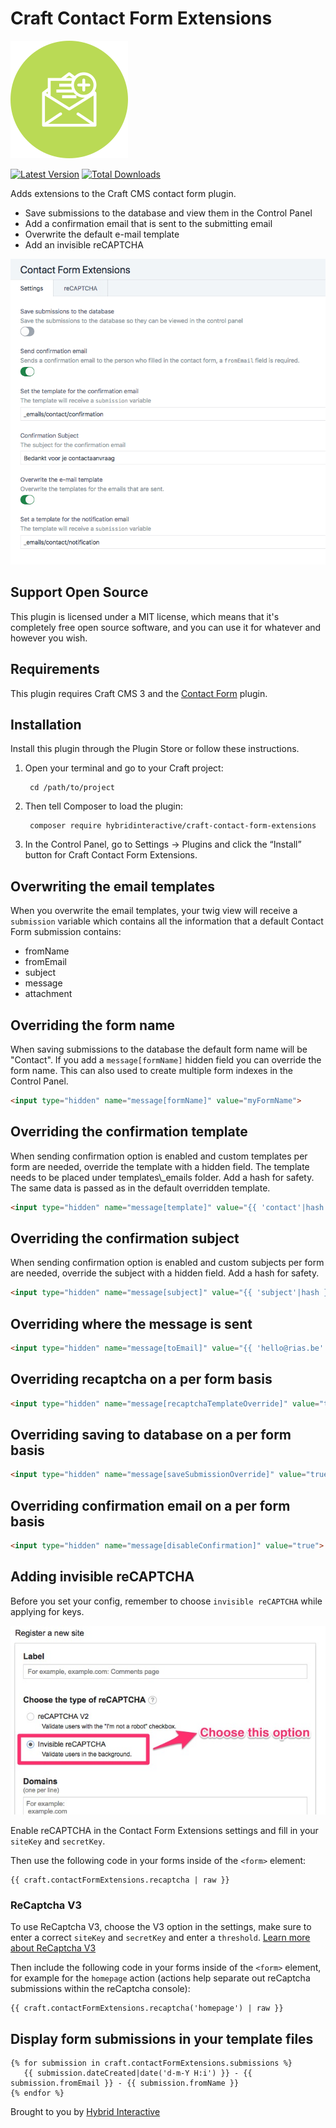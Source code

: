 # Craft Contact Form Extensions

![Icon](./src/icon.svg)

[![Latest Version](https://img.shields.io/github/release/hybridinteractive/craft-contact-form-extensions.svg?style=flat-square)](https://github.com/hybridinteractive/craft-contact-form-extensions/releases)
[![Total Downloads](https://img.shields.io/packagist/dt/hybridinteractive/craft-contact-form-extensions.svg?style=flat-square)](https://packagist.org/packages/hybridinteractive/craft-contact-form-extensions)

Adds extensions to the Craft CMS contact form plugin.

- Save submissions to the database and view them in the Control Panel
- Add a confirmation email that is sent to the submitting email
- Overwrite the default e-mail template
- Add an invisible reCAPTCHA

![Screenshot](resources/screenshot.png)

## Support Open Source

This plugin is licensed under a MIT license, which means that it's completely free open source software, and you can use it for whatever and however you wish.

## Requirements

This plugin requires Craft CMS 3 and the [Contact Form](https://github.com/craftcms/contact-form) plugin.

## Installation

Install this plugin through the Plugin Store or follow these instructions.

1. Open your terminal and go to your Craft project:

        cd /path/to/project

2. Then tell Composer to load the plugin:

        composer require hybridinteractive/craft-contact-form-extensions

3. In the Control Panel, go to Settings → Plugins and click the “Install” button for Craft Contact Form Extensions.

## Overwriting the email templates

When you overwrite the email templates, your twig view will receive a `submission` variable which contains all the information that a default Contact Form submission contains:

- fromName
- fromEmail
- subject
- message
- attachment

## Overriding the form name

When saving submissions to the database the default form name will be "Contact". If you add a `message[formName]` hidden field you can override the form name. This can also used to create multiple form indexes in the Control Panel.

```html
<input type="hidden" name="message[formName]" value="myFormName">
```

## Overriding the confirmation template

When sending confirmation option is enabled and custom templates per form are needed, override the template with a hidden field. The template needs to be placed under templates\\_emails folder. Add a hash for safety. The same data is passed as in the default overridden template.

```html
<input type="hidden" name="message[template]" value="{{ 'contact'|hash }}">
```

## Overriding the confirmation subject

When sending confirmation option is enabled and custom subjects per form are needed, override the subject with a hidden field. Add a hash for safety.

```html
<input type="hidden" name="message[subject]" value="{{ 'subject'|hash }}">
```

## Overriding where the message is sent

```html
<input type="hidden" name="message[toEmail]" value="{{ 'hello@rias.be'|hash }}">
```

## Overriding recaptcha on a per form basis

```html
<input type="hidden" name="message[recaptchaTemplateOverride]" value="true">
```

## Overriding saving to database on a per form basis

```html
<input type="hidden" name="message[saveSubmissionOverride]" value="true">
```

## Overriding confirmation email on a per form basis

```html
<input type="hidden" name="message[disableConfirmation]" value="true">
```

## Adding invisible reCAPTCHA

Before you set your config, remember to choose `invisible reCAPTCHA` while applying for keys.

![Screenshot](resources/recaptcha.jpg)

Enable reCAPTCHA in the Contact Form Extensions settings and fill in your `siteKey` and `secretKey`.

Then use the following code in your forms inside of the `<form>` element:

```twig
{{ craft.contactFormExtensions.recaptcha | raw }}
```

### ReCaptcha V3

To use ReCaptcha V3, choose the V3 option in the settings, make sure to enter a correct `siteKey` and `secretKey` and enter a `threshold`. [Learn more about ReCaptcha V3](https://developers.google.com/recaptcha/docs/v3)

Then include the following code in your forms inside of the `<form>` element, for example for the `homepage` action (actions help separate out reCaptcha submissions within the reCaptcha console):

```twig
{{ craft.contactFormExtensions.recaptcha('homepage') | raw }}
```

## Display form submissions in your template files

```twig
{% for submission in craft.contactFormExtensions.submissions %}
   {{ submission.dateCreated|date('d-m-Y H:i') }} - {{ submission.fromEmail }} - {{ submission.fromName }}
{% endfor %}
```

Brought to you by [Hybrid Interactive](https://hybridinteractive.io/)
